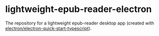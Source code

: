 # lightweight-epub-reader-electron

The repository for a lightweight epub-reader desktop app (created with [electron/electron-quick-start-typescript](https://github.com/electron/electron-quick-start-typescript)).
